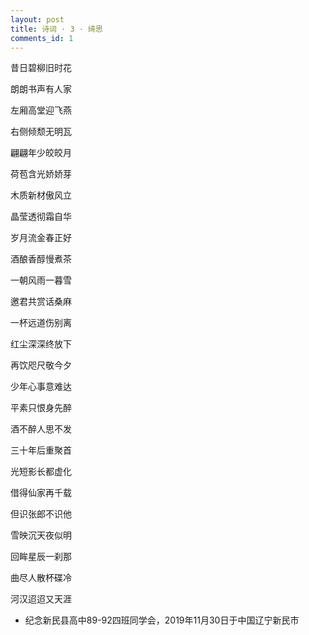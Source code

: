 ```yaml
---
layout: post
title: 诗词 · 3 · 绮思
comments_id: 1
---
```


昔日碧柳旧时花

朗朗书声有人家

左厢高堂迎飞燕

右侧倾颓无明瓦

翩翩年少皎皎月

荷苞含光娇娇芽

木质新材傲风立

晶莹透彻霜自华

岁月流金春正好

酒酿香醇慢煮茶

一朝风雨一暮雪

邀君共赏话桑麻

一杯远道伤别离

红尘深深终放下

再饮咫尺敬今夕

少年心事意难达

平素只恨身先醉

酒不醉人思不发

三十年后重聚首

光短影长都虚化

借得仙家再千载

但识张郎不识他

雪映沉天夜似明

回眸星辰一刹那

曲尽人散杯碟冷

河汉迢迢又天涯

- 纪念新民县高中89-92四班同学会，2019年11月30日于中国辽宁新民市
